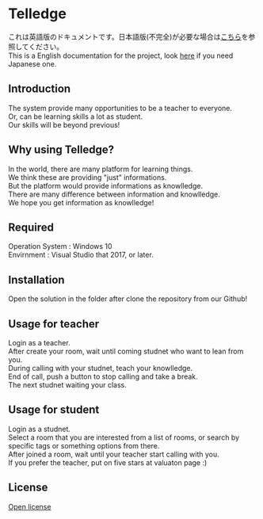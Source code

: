 # Telledge
これは英語版のドキュメントです。日本語版(不完全)が必要な場合は[こちら](./README.ja.md)を参照してください。  
This is a English documentation for the project, look [here](./README.ja.md) if you need Japanese one.

## Introduction
The system provide many opportunities to be a teacher to everyone.  
Or, can be learning skills a lot as student.  
Our skills will be beyond previous!  

## Why using Telledge?
In the world, there are many platform for learning things.  
We think these are providing "just" informations.  
But the platform would provide informations as knowlledge.  
There are many difference between information and knowlledge.  
We hope you get information as knowlledge!

## Required
Operation System :  Windows 10  
Envirnment : Visual Studio that 2017, or later.  

## Installation
Open the solution in the folder after clone the repository from our Github!

## Usage for teacher
Login as a teacher.  
After create your room, wait until coming studnet who want to lean from you.  
During calling with your studnet, teach your knowlledge.  
End of call, push a button to stop calling and take a break.  
The next studnet waiting your class.  

## Usage for student
Login as a studnet.  
Select a room that you are interested from a list of rooms, or search by specific tags or something options from there.  
After joined a room, wait until your teacher start calling with you.  
If you prefer the teacher, put on five stars at valuaton page :)  

## License
[Open license](./LICENSE)
